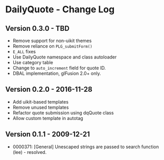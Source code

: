 # DailyQuote - Change Log

## Version 0.3.0 - TBD
- Remove support for non-uikit themes
- Remove reliance on `PLG_submitForm()`
- `E_ALL` fixes
- Use DailyQuote namespace and class autoloader
- Use category table
- Change to `auto_increment` field for quote ID.
- DBAL implementation, glFusion 2.0+ only.

## Version 0.2.0 - 2016-11-28
- Add uikit-based templates
- Remove unused templates
- Refactor quote submission using dqQuote class
- Allow custom template in autotag

## Version 0.1.1 - 2009-12-21
- 0000371: [General] Unescaped strings are passed to search function (lee) - resolved.
